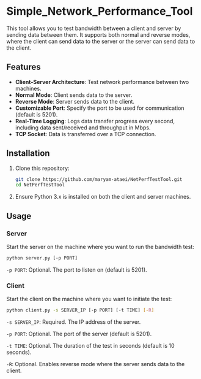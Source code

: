 # Simple_Network_Performance_Tool

This tool allows you to test bandwidth between a client and server by sending data between them. It supports both normal and reverse modes, where the client can send data to the server or the server can send data to the client.

## Features

- **Client-Server Architecture**: Test network performance between two machines.
- **Normal Mode**: Client sends data to the server.
- **Reverse Mode**: Server sends data to the client.
- **Customizable Port**: Specify the port to be used for communication (default is 5201).
- **Real-Time Logging**: Logs data transfer progress every second, including data sent/received and throughput in Mbps.
- **TCP Socket**: Data is transferred over a TCP connection.

## Installation

1. Clone this repository:
   ```bash
   git clone https://github.com/maryam-ataei/NetPerfTestTool.git
   cd NetPerfTestTool
   
2. Ensure Python 3.x is installed on both the client and server machines.

## Usage

### Server
Start the server on the machine where you want to run the bandwidth test:
   ```bash
python server.py [-p PORT]
```
`-p PORT`: Optional. The port to listen on (default is 5201).

### Client
Start the client on the machine where you want to initiate the test:
   ```bash
python client.py -s SERVER_IP [-p PORT] [-t TIME] [-R]
```

`-s SERVER_IP`: Required. The IP address of the server.

`-p PORT`: Optional. The port of the server (default is 5201).

`-t TIME`: Optional. The duration of the test in seconds (default is 10 seconds).

`-R`: Optional. Enables reverse mode where the server sends data to the client.




